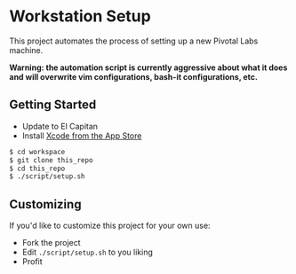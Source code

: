 # Workstation Setup

This project automates the process of setting up a new Pivotal Labs machine.

**Warning: the automation script is currently aggressive about what it does and will overwrite vim configurations, bash-it configurations, etc.**

## Getting Started

- Update to El Capitan
- Install [Xcode from the App Store](https://itunes.apple.com/us/app/xcode/id497799835)

```sh
$ cd workspace
$ git clone this_repo
$ cd this_repo
$ ./script/setup.sh
```

## Customizing

If you'd like to customize this project for your own use:

- Fork the project
- Edit `./script/setup.sh` to you liking
- Profit